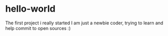 # hello-world
The first project i really started
I am just a newbie coder, trying to learn and help commit to open sources :)
